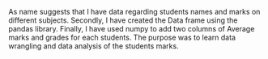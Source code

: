 As name suggests that I have data regarding students names and marks on different subjects. 
Secondly, I have created the Data frame using the pandas library.
Finally, I have used numpy to add two columns of Average marks and grades for each students.
The purpose was to learn data wrangling and data analysis of the students marks.
